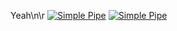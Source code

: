 Yeah\n\r
[![Simple Pipe](https://github.com/dtbuegeCS50/greetings-add/actions/workflows/pipeline.yml/badge.svg)](https://github.com/dtbuegeCS50/greetings-add/actions/workflows/pipeline.yml)
[![Simple Pipe](https://github.com/dtbuegeCS50/greetings-add/actions/workflows/pipeline.yml/badge.svg)](https://github.com/dtbuegeCS50/greetings-add/actions/workflows/pipeline.yml)
